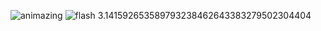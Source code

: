 ![animazing](https://github.com/p13rnd/p13rnd/blob/master/animazing.gif)
![flash](https://github.com/p13rnd/p13rnd/blob/master/colorboxes.gif)
3.141592653589793238462643383279502304404
